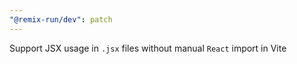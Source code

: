 ```yaml
---
"@remix-run/dev": patch
---
```


Support JSX usage in `.jsx` files without manual `React` import in Vite
